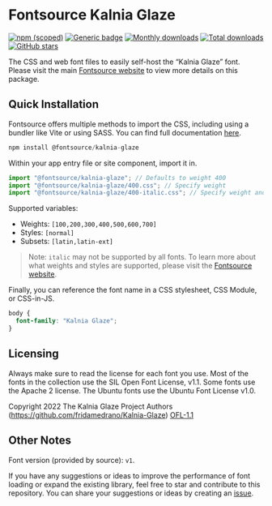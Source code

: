 # Fontsource Kalnia Glaze

[![npm (scoped)](https://img.shields.io/npm/v/@fontsource/kalnia-glaze?color=brightgreen)](https://www.npmjs.com/package/@fontsource/kalnia-glaze) [![Generic badge](https://img.shields.io/badge/fontsource-passing-brightgreen)](https://github.com/fontsource/fontsource) [![Monthly downloads](https://badgen.net/npm/dm/@fontsource/kalnia-glaze)](https://github.com/fontsource/fontsource) [![Total downloads](https://badgen.net/npm/dt/@fontsource/kalnia-glaze)](https://github.com/fontsource/fontsource) [![GitHub stars](https://img.shields.io/github/stars/fontsource/fontsource.svg?style=social&label=Star)](https://github.com/fontsource/fontsource/stargazers)

The CSS and web font files to easily self-host the “Kalnia Glaze” font. Please visit the main [Fontsource website](https://fontsource.org/fonts/kalnia-glaze) to view more details on this package.

## Quick Installation

Fontsource offers multiple methods to import the CSS, including using a bundler like Vite or using SASS. You can find full documentation [here](https://fontsource.org/docs/getting-started/introduction).

```javascript
npm install @fontsource/kalnia-glaze
```

Within your app entry file or site component, import it in.

```javascript
import "@fontsource/kalnia-glaze"; // Defaults to weight 400
import "@fontsource/kalnia-glaze/400.css"; // Specify weight
import "@fontsource/kalnia-glaze/400-italic.css"; // Specify weight and style
```

Supported variables:
- Weights: `[100,200,300,400,500,600,700]`
- Styles: `[normal]`
- Subsets: `[latin,latin-ext]`

> Note: `italic` may not be supported by all fonts. To learn more about what weights and styles are supported, please visit the [Fontsource website](https://fontsource.org/fonts/kalnia-glaze).

Finally, you can reference the font name in a CSS stylesheet, CSS Module, or CSS-in-JS.

```css
body {
  font-family: "Kalnia Glaze";
}
```

## Licensing
Always make sure to read the license for each font you use. Most of the fonts in the collection use the SIL Open Font License, v1.1. Some fonts use the Apache 2 license. The Ubuntu fonts use the Ubuntu Font License v1.0.

Copyright 2022 The Kalnia Glaze Project Authors (https://github.com/fridamedrano/Kalnia-Glaze)
[OFL-1.1](https://openfontlicense.org)

## Other Notes
Font version (provided by source): `v1`.

If you have any suggestions or ideas to improve the performance of font loading or expand the existing library, feel free to star and contribute to this repository. You can share your suggestions or ideas by creating an [issue](https://github.com/fontsource/fontsource/issues).